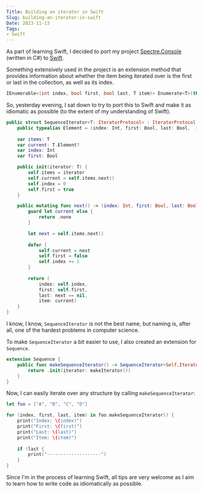 ```yaml
---
Title: Building an iterator in Swift
Slug: building-an-iterator-in-swift
Date: 2023-11-13
Tags:
- Swift
---
```


As part of learning Swift, I decided to port my project [Spectre.Console](https://spectreconsole.net/) (written in C#) to [Swift](https://www.swift.org/).

Something extensively used in the project is an extension method that provides information about whether the item being iterated over is the first or last in the collection, as well as its index.

<!--excerpt-->

```csharp
IEnumerable<(int index, bool first, bool last, T item)> Enumerate<T>(this IEnumerable<T> source);
```

So, yesterday evening, I sat down to try to port this to Swift and make it as idiomatic as possible (to the extent of my understanding of Swift).

```swift
public struct SequenceIterator<T: IteratorProtocol> : IteratorProtocol, Sequence {
    public typealias Element = (index: Int, first: Bool, last: Bool,  item: T.Element)
    
    var items: T
    var current: T.Element?
    var index: Int
    var first: Bool

    public init(iterator: T) {
        self.items = iterator
        self.current = self.items.next()
        self.index = 0
        self.first = true
    }

    public mutating func next() -> (index: Int, first: Bool, last: Bool,  item: T.Element)? {
        guard let current else {
            return .none
        }

        let next = self.items.next()
        
        defer {
            self.current = next
            self.first = false
            self.index += 1
        }
        
        return (
            index: self.index, 
            first: self.first, 
            last: next == nil, 
            item: current)
    }
}
```

I know, I know, `SequenceIterator` is not the best name, but naming is, after all, one of the hardest problems in computer science.

To make `SequenceIterator` a bit easier to use, I also created an extension for `Sequence`.

```swift
extension Sequence {
    public func makeSequenceIterator() -> SequenceIterator<Self.Iterator> {
        return .init(iterator: makeIterator())
    }
}
```

Now, I can easily iterate over any structure by calling `makeSequenceIterator`:

```swift
let foo = ["A", "B", "C", "D"]

for (index, first, last, item) in foo.makeSequenceIterator() {
    print("Index: \(index)")
    print("First: \(first)")
    print("Last: \(last)")
    print("Item: \(item)")
    
    if !last {
        print("--------------------")
    }
}
```

Since I'm in the process of learning Swift, all tips are very welcome as I aim to learn how to write code as idiomatically as possible.